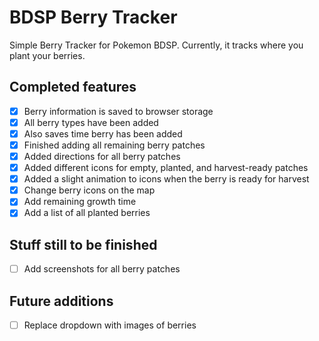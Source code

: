 # BDSP Berry Tracker

Simple Berry Tracker for Pokemon BDSP. Currently, it tracks where you plant your berries.

## Completed features
- [x] Berry information is saved to browser storage
- [x] All berry types have been added
- [x] Also saves time berry has been added
- [x] Finished adding all remaining berry patches
- [x] Added directions for all berry patches
- [x] Added different icons for empty, planted, and harvest-ready patches
- [x] Added a slight animation to icons when the berry is ready for harvest
- [x] Change berry icons on the map
- [x] Add remaining growth time
- [x] Add a list of all planted berries

## Stuff still to be finished
- [ ] Add screenshots for all berry patches

## Future additions
- [ ] Replace dropdown with images of berries
